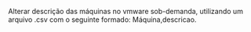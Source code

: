 Alterar descrição das máquinas no vmware sob-demanda, utilizando um arquivo .csv com o seguinte formado: Máquina,descricao.
